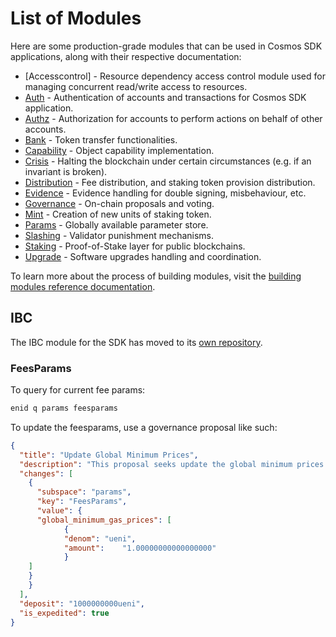 <!--
parent:
  order: false
-->

# List of Modules

Here are some production-grade modules that can be used in Cosmos SDK applications, along with their respective documentation:

- [Accesscontrol] - Resource dependency access control module used for managing concurrent read/write access to resources.
- [Auth](auth/spec/README.md) - Authentication of accounts and transactions for Cosmos SDK application.
- [Authz](authz/spec/README.md) - Authorization for accounts to perform actions on behalf of other accounts.
- [Bank](bank/spec/README.md) - Token transfer functionalities.
- [Capability](capability/spec/README.md) - Object capability implementation.
- [Crisis](crisis/spec/README.md) - Halting the blockchain under certain circumstances (e.g. if an invariant is broken).
- [Distribution](distribution/spec/README.md) - Fee distribution, and staking token provision distribution.
- [Evidence](evidence/spec/README.md) - Evidence handling for double signing, misbehaviour, etc.
- [Governance](gov/spec/README.md) - On-chain proposals and voting.
- [Mint](mint/spec/README.md) - Creation of new units of staking token.
- [Params](params/spec/README.md) - Globally available parameter store.
- [Slashing](slashing/spec/README.md) - Validator punishment mechanisms.
- [Staking](staking/spec/README.md) - Proof-of-Stake layer for public blockchains.
- [Upgrade](upgrade/spec/README.md) - Software upgrades handling and coordination.

To learn more about the process of building modules, visit the [building modules reference documentation](../docs/building-modules/README.md).

## IBC

The IBC module for the SDK has moved to its [own repository](https://github.com/cosmos/ibc-go).

### FeesParams

To query for current fee params:

```bash
enid q params feesparams 
```

To update the feesparams, use a governance proposal like such:

```json
{
  "title": "Update Global Minimum Prices",
  "description": "This proposal seeks update the global minimum prices for a gas unit.",
  "changes": [
    {
      "subspace": "params",
      "key": "FeesParams",
      "value": {
	  "global_minimum_gas_prices": [
    		{
      		"denom": "ueni",
      		"amount":	 "1.00000000000000000"
    		}
  	]
 	}
    }
  ],
  "deposit": "1000000000ueni",
  "is_expedited": true
}
```
